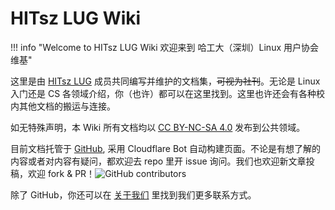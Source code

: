 # HITsz LUG Wiki

!!! info "Welcome to HITsz LUG Wiki 欢迎来到 哈工大（深圳）Linux 用户协会维基"

这里是由 [HITsz LUG](./about.md) 成员共同编写并维护的文档集，~~可视为社刊~~。无论是 Linux 入门还是 CS 各领域介绍，你（也许）都可以在这里找到。这里也许还会有各种校内其他文档的搬运与连接。

如无特殊声明，本 Wiki 所有文档均以 [CC BY-NC-SA 4.0](https://creativecommons.org/licenses/by-nc-sa/4.0/deed.zh) 发布到公共领域。

目前文档托管于 [GitHub](https://github.com/hitszlug/wiki), 采用 Cloudflare Bot 自动构建页面。不论是有想了解的内容或者对内容有疑问，都欢迎去 repo 里开 issue 询问。我们也欢迎新文章投稿，欢迎 fork & PR！![GitHub contributors](https://img.shields.io/github/contributors/hitszlug/wiki?logo=github&style=flat-square)

除了 GitHub，你还可以在 [关于我们](./about.md) 里找到我们更多联系方式。
